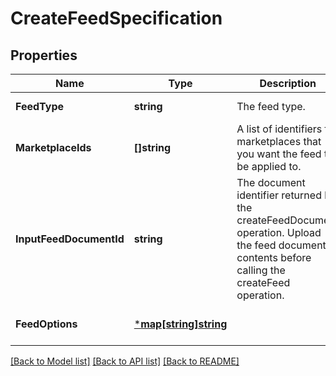 # CreateFeedSpecification

## Properties
Name | Type | Description | Notes
------------ | ------------- | ------------- | -------------
**FeedType** | **string** | The feed type. | [default to null]
**MarketplaceIds** | **[]string** | A list of identifiers for marketplaces that you want the feed to be applied to. | [default to null]
**InputFeedDocumentId** | **string** | The document identifier returned by the createFeedDocument operation. Upload the feed document contents before calling the createFeed operation. | [default to null]
**FeedOptions** | [***map[string]string**](map.md) |  | [optional] [default to null]

[[Back to Model list]](../README.md#documentation-for-models) [[Back to API list]](../README.md#documentation-for-api-endpoints) [[Back to README]](../README.md)

